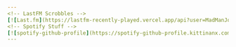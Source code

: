 ```yaml
---
<!-- LastFM Scrobbles -->
[![Last.fm](https://lastfm-recently-played.vercel.app/api?user=MadManJohnSmith&count=4&width=480&loved=true&show_user=header&header_style=normal_stats&bg_color=000000)](https://www.last.fm/user/MadManJohnSmith)
<!-- Spotify Stuff -->
[![spotify-github-profile](https://spotify-github-profile.kittinanx.com/api/view?uid=12127984853&cover_image=true&theme=novatorem&show_offline=false&background_color=121212&interchange=false&bar_color=53b14f&bar_color_cover=true)](https://spotify-github-profile.kittinanx.com/api/view?uid=12127984853&redirect=true)
---
```


